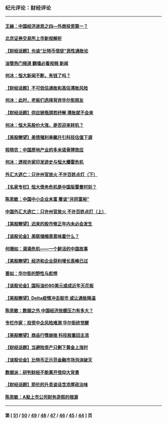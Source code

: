 ### 纪元评论：财经评论
---
#### [王赫：中国经济迷思之四—外商投资第一？](../../pages/nsc1026/n13354150.md?11080330) 
#### [北京证券交易所上市新规解析](../../pages/nsc1026/n13348292.md?11080330) 
#### [【财经话题】也谈“比特币信徒”恶性通胀论](../../pages/nsc1026/n13331972.md?11080330) 
#### [油管热门频道 翻墙必看视频 新闻](ok?11080330)
#### [何冰：恒大新闻不断，有钱了吗？](../../pages/nsc1026/n13325002.md?11080330) 
#### [【财经话题】不可低估通胀和高估滞胀风险](../../pages/nsc1026/n13300505.md?11080330) 
#### [何冰：此时，老板们选择背弃华尔街朋友](../../pages/nsc1026/n13295291.md?11080330) 
#### [【财经话题】供应链瓶颈若纾解 滞胀就不会来](../../pages/nsc1026/n13286759.md?11080330) 
#### [何冰：恒大系股价大涨，是否迎来转机？](../../pages/nsc1026/n13276822.md?11080330) 
#### [【美股瞭望】美债殖利率飙升引科技估值下调](../../pages/nsc1026/n13267775.md?11080330) 
#### [程晓农：中国房地产业的多米诺骨牌效应](../../pages/nsc1026/n13259673.md?11080330) 
#### [何冰：透视许家印发迹史与恒大爆雷危机](../../pages/nsc1026/n13253937.md?11080330) 
#### [外汇大逃亡：只许州官放火 不许百姓点灯（下）](../../pages/nsc1026/n13245748.md?11080330) 
#### [【名家专栏】恒大债务危机是中国版雷曼时刻？](../../pages/nsc1026/n13242613.md?11080330) 
#### [陈思敏：中国中小企业未富 奢谈“共同富裕”](../../pages/nsc1026/n13241213.md?11080330) 
#### [中国外汇大逃亡：只许州官放火 不许百姓点灯（上）](../../pages/nsc1026/n13228773.md?11080330) 
#### [【美股瞭望】迟来的股市修正年内未必会发生](../../pages/nsc1026/n13223100.md?11080330) 
#### [【谈股论金】美联储缩表意味着什么？](../../pages/nsc1026/n13174610.md?11080330) 
#### [何珊如：滴滴危机——一个鲜活的中国故事](../../pages/nsc1026/n13151962.md?11080330) 
#### [【美股瞭望】经济和企业获利增长高峰已过](../../pages/nsc1026/n13134466.md?11080330) 
#### [善如：华尔街的野性与彪悍](../../pages/nsc1026/n13112664.md?11080330) 
#### [【谈股论金】国际油价80美元或成近年天花板](../../pages/nsc1026/n13108524.md?11080330) 
#### [【美股瞭望】Delta疫情冲击股市 或让通胀降温](../../pages/nsc1026/n13100297.md?11080330) 
#### [陈思敏：数据之外 中国经济放缓压力有多大？](../../pages/nsc1026/n13085576.md?11080330) 
#### [专栏作家：投资中企风险难测 华尔街终觉醒](../../pages/nsc1026/n13079366.md?11080330) 
#### [【美股瞭望】商品行情崩挫 科技股重回主流](../../pages/nsc1026/n13029798.md?11080330) 
#### [【财经话题】当避险资产只剩下黄金上涨时](../../pages/nsc1026/n12975626.md?11080330) 
#### [【谈股论金】比特币正示范金融市场泡沫破灭](../../pages/nsc1026/n12961769.md?11080330) 
#### [数据派：研判财经不能离开信仰大背景](../../pages/nsc1026/n12932684.md?11080330) 
#### [【财经话题】耶伦的升息谈话含浓厚政治味](../../pages/nsc1026/n12927299.md?11080330) 
#### [陈思敏：A股上市公司财务造假的根源](../../pages/nsc1026/n11229323.md?11080330) 

---
#### 第 [ [51](./51.md?11080330) / [50](./50.md?11080330) / [49](./49.md?11080330) / [48](./48.md?11080330) / [47](./47.md?11080330) / [46](./46.md?11080330) / [45](./45.md?11080330) / [44](./44.md?11080330) ] 页
